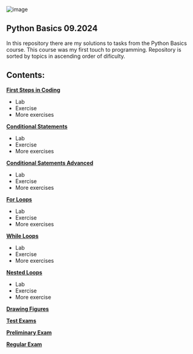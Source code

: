 
![image](https://github.com/user-attachments/assets/26bb3bad-366a-4abd-9263-f96203aec1e7)



## Python Basics 09.2024

In this repository there are my solutions to tasks from the Python Basics course.
This course was my first touch to programming.
Repository is sorted by topics in ascending order of dificulty.

## Contents:

**[First Steps in Coding](first_steps_in_coding)**
   - Lab
   - Exercise
   - More exercises
     
**[Conditional Statements](conditional_statements)**
   - Lab
   - Exercise
   - More exercises
     
**[Conditional Satements Advanced](conditional_statements_advanced)**
   - Lab
   - Exercise
   - More exercises
     
**[For Loops](for_loops)**
   - Lab
   - Exercise
   - More exercises
     
**[While Loops](while_loops)**
   - Lab
   - Exercise
   - More exercises
     
**[Nested Loops](nested_loops)**
   - Lab
   - Exercise
   - More exercise
     
**[Drawing Figures](drawing_figures)**

**[Test Exams](test_exams)**

**[Preliminary Exam](preliminary_exam)**

**[Regular Exam](regular_exam)**


